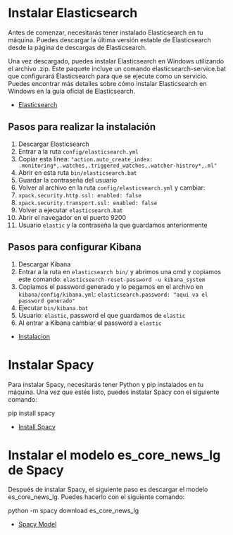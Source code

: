 # Instalar Elasticsearch
Antes de comenzar, necesitarás tener instalado Elasticsearch en tu máquina. Puedes descargar la última versión estable de Elasticsearch desde la página de descargas de Elasticsearch.

Una vez descargado, puedes instalar Elasticsearch en Windows utilizando el archivo .zip. Este paquete incluye un comando elasticsearch-service.bat que configurará Elasticsearch para que se ejecute como un servicio. Puedes encontrar más detalles sobre cómo instalar Elasticsearch en Windows en la guía oficial de Elasticsearch.

- [Elasticsearch](https://www.elastic.co/downloads/past-releases/elasticsearch-8-3-1) 

## Pasos para realizar la instalación

1. Descargar Elasticsearch
2. Entrar a la ruta `config/elasticsearch.yml`
3. Copiar esta línea: `"action.auto_create_index: .monitoring*,.watches,.triggered_watches,.watcher-histroy*,.ml"`
4. Abrir en esta ruta `bin/elasticsearch.bat`
5. Guardar la contraseña del usuario
6. Volver al archivo en la ruta `config/elasticsearch.yml` y cambiar:
 1. `xpack.security.http.ssl: enabled: false`
 2. `xpack.security.transport.ssl: enabled: false`
7. Volver a ejecutar `elasticsearch.bat`
8. Abrir el navegador en el puerto 9200
9. Usuario `elastic` y la contraseña la que guardamos anteriormente

## Pasos para configurar Kibana

1. Descargar Kibana
2. Entrar a la ruta en `elasticsearch bin/` y abrimos una cmd y copiamos este comando: `elasticsearch-reset-password -u kibana_system`
3. Copiamos el password generado y lo pegamos en el archivo en `kibana/config/kibana.yml`: `elasticsearch.password: "aqui va el password generado"`
4. Ejecutar `bin/kibana.bat`
5. Usuario: `elastic`, password el que guardamos de `elastic`
6. Al entrar a Kibana cambiar el password a `elastic`

- [Instalacion](https://www.youtube.com/watch?v=BybAetckH88&t=285s)

# Instalar Spacy

Para instalar Spacy, necesitarás tener Python y pip instalados en tu máquina. Una vez que estés listo, puedes instalar Spacy con el siguiente comando:

pip install spacy

- [Install Spacy](https://spacy.io/usage)


# Instalar el modelo es_core_news_lg de Spacy

Después de instalar Spacy, el siguiente paso es descargar el modelo es_core_news_lg. Puedes hacerlo con el siguiente comando:

python -m spacy download es_core_news_lg

- [Spacy Model](https://spacy.io/models/es)